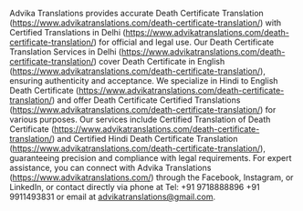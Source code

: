 Advika Translations provides accurate Death Certificate Translation (https://www.advikatranslations.com/death-certificate-translation/) with Certified Translations in Delhi (https://www.advikatranslations.com/death-certificate-translation/) for official and legal use. Our Death Certificate Translation Services in Delhi (https://www.advikatranslations.com/death-certificate-translation/) cover Death Certificate in English (https://www.advikatranslations.com/death-certificate-translation/), ensuring authenticity and acceptance. We specialize in Hindi to English Death Certificate (https://www.advikatranslations.com/death-certificate-translation/) and offer Death Certificate Certified Translations (https://www.advikatranslations.com/death-certificate-translation/) for various purposes. Our services include Certified Translation of Death Certificate (https://www.advikatranslations.com/death-certificate-translation/) and Certified Hindi Death Certificate Translation (https://www.advikatranslations.com/death-certificate-translation/), guaranteeing precision and compliance with legal requirements.
For expert assistance, you can connect with Advika Translations (https://www.advikatranslations.com/) through the Facebook, Instagram, or LinkedIn, or contact directly via phone at Tel: +91 9718888896 +91 9911493831 or email at advikatranslations@gmail.com.
